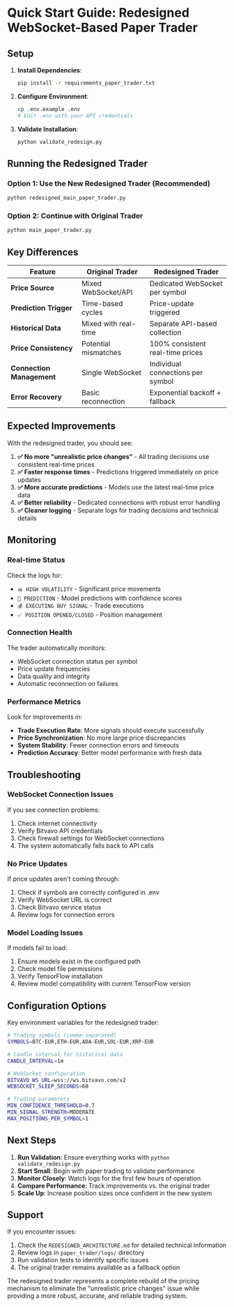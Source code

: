 # Quick Start Guide: Redesigned WebSocket-Based Paper Trader

## Setup

1. **Install Dependencies**:
   ```bash
   pip install -r requirements_paper_trader.txt
   ```

2. **Configure Environment**:
   ```bash
   cp .env.example .env
   # Edit .env with your API credentials
   ```

3. **Validate Installation**:
   ```bash
   python validate_redesign.py
   ```

## Running the Redesigned Trader

### Option 1: Use the New Redesigned Trader (Recommended)
```bash
python redesigned_main_paper_trader.py
```

### Option 2: Continue with Original Trader
```bash
python main_paper_trader.py
```

## Key Differences

| Feature | Original Trader | Redesigned Trader |
|---------|----------------|-------------------|
| **Price Source** | Mixed WebSocket/API | Dedicated WebSocket per symbol |
| **Prediction Trigger** | Time-based cycles | Price-update triggered |
| **Historical Data** | Mixed with real-time | Separate API-based collection |
| **Price Consistency** | Potential mismatches | 100% consistent real-time prices |
| **Connection Management** | Single WebSocket | Individual connections per symbol |
| **Error Recovery** | Basic reconnection | Exponential backoff + fallback |

## Expected Improvements

With the redesigned trader, you should see:

1. **✅ No more "unrealistic price changes"** - All trading decisions use consistent real-time prices
2. **✅ Faster response times** - Predictions triggered immediately on price updates
3. **✅ More accurate predictions** - Models use the latest real-time price data
4. **✅ Better reliability** - Dedicated connections with robust error handling
5. **✅ Cleaner logging** - Separate logs for trading decisions and technical details

## Monitoring

### Real-time Status
Check the logs for:
- `📊 HIGH VOLATILITY` - Significant price movements
- `🧠 PREDICTION` - Model predictions with confidence scores  
- `💰 EXECUTING BUY SIGNAL` - Trade executions
- `✅ POSITION OPENED/CLOSED` - Position management

### Connection Health
The trader automatically monitors:
- WebSocket connection status per symbol
- Price update frequencies
- Data quality and integrity
- Automatic reconnection on failures

### Performance Metrics
Look for improvements in:
- **Trade Execution Rate**: More signals should execute successfully
- **Price Synchronization**: No more large price discrepancies  
- **System Stability**: Fewer connection errors and timeouts
- **Prediction Accuracy**: Better model performance with fresh data

## Troubleshooting

### WebSocket Connection Issues
If you see connection problems:
1. Check internet connectivity
2. Verify Bitvavo API credentials
3. Check firewall settings for WebSocket connections
4. The system automatically falls back to API calls

### No Price Updates
If price updates aren't coming through:
1. Check if symbols are correctly configured in .env
2. Verify WebSocket URL is correct
3. Check Bitvavo service status
4. Review logs for connection errors

### Model Loading Issues  
If models fail to load:
1. Ensure models exist in the configured path
2. Check model file permissions
3. Verify TensorFlow installation
4. Review model compatibility with current TensorFlow version

## Configuration Options

Key environment variables for the redesigned trader:

```bash
# Trading symbols (comma-separated)
SYMBOLS=BTC-EUR,ETH-EUR,ADA-EUR,SOL-EUR,XRP-EUR

# Candle interval for historical data
CANDLE_INTERVAL=1m

# WebSocket configuration  
BITVAVO_WS_URL=wss://ws.bitvavo.com/v2
WEBSOCKET_SLEEP_SECONDS=60

# Trading parameters
MIN_CONFIDENCE_THRESHOLD=0.7
MIN_SIGNAL_STRENGTH=MODERATE
MAX_POSITIONS_PER_SYMBOL=1
```

## Next Steps

1. **Run Validation**: Ensure everything works with `python validate_redesign.py`
2. **Start Small**: Begin with paper trading to validate performance
3. **Monitor Closely**: Watch logs for the first few hours of operation
4. **Compare Performance**: Track improvements vs. the original trader
5. **Scale Up**: Increase position sizes once confident in the new system

## Support

If you encounter issues:
1. Check the `REDESIGNED_ARCHITECTURE.md` for detailed technical information
2. Review logs in `paper_trader/logs/` directory
3. Run validation tests to identify specific issues
4. The original trader remains available as a fallback option

The redesigned trader represents a complete rebuild of the pricing mechanism to eliminate the "unrealistic price changes" issue while providing a more robust, accurate, and reliable trading system.